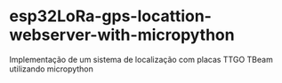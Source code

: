 # esp32LoRa-gps-locattion-webserver-with-micropython
Implementação de um sistema de localização com placas TTGO TBeam utilizando micropython
